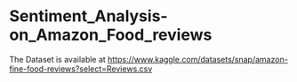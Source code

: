# Sentiment_Analysis-on_Amazon_Food_reviews

The Dataset is available at https://www.kaggle.com/datasets/snap/amazon-fine-food-reviews?select=Reviews.csv
